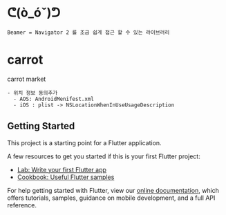 # ᕦ(ò_óˇ)ᕤ  

```
Beamer = Navigator 2 를 조금 쉽게 접근 할 수 있는 라이브러리
```
# carrot

carrot market

```
- 위치 정보 동의추가
  - AOS: AndroidMenifest.xml
  - iOS : plist -> NSLocationWhenInUseUsageDescription
```

## Getting Started

This project is a starting point for a Flutter application.

A few resources to get you started if this is your first Flutter project:

- [Lab: Write your first Flutter app](https://flutter.dev/docs/get-started/codelab)
- [Cookbook: Useful Flutter samples](https://flutter.dev/docs/cookbook)

For help getting started with Flutter, view our
[online documentation](https://flutter.dev/docs), which offers tutorials,
samples, guidance on mobile development, and a full API reference.
